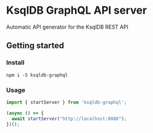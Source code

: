 # KsqlDB GraphQL API server

Automatic API generator for the KsqlDB REST API

## Getting started

### Install
```
npm i -S ksqldb-graphql
```

### Usage
```javascript
import { startServer } from 'ksqldb-graphql';

(async () => {
  await startServer("http://localhost:8088");
})();
```


